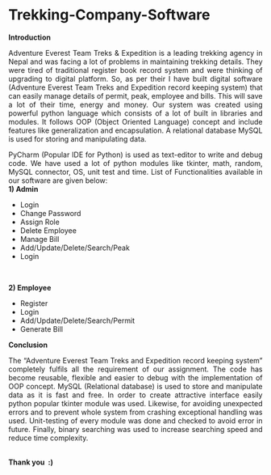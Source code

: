 <h1>Trekking-Company-Software</h1>

<b>Introduction</b><br>

<p align="justify">Adventure Everest Team Treks & Expedition is a leading trekking agency in Nepal
and was facing a lot of problems in maintaining trekking details. They were tired of
traditional register book record system and were thinking of upgrading to digital
platform. So, as per their I have built digital software (Adventure Everest Team
Treks and Expedition record keeping system) that can easily manage details of
permit, peak, employee and bills. This will save a lot of their time, energy and
money.
Our system was created using powerful python language which consists of a lot of
built in libraries and modules. It follows OOP (Object Oriented Language) concept
and include features like generalization and encapsulation. A relational database
MySQL is used for storing and manipulating data.</p>

<p align="justify">PyCharm (Popular IDE for
Python) is used as text-editor to write and debug code. We have used a lot of python
modules like tkinter, math, random, MySQL connector, OS, unit test and time.
List of Functionalities available in our software are given below:<br>
  <b>1) Admin</b>
  <ul>
    <li>Login</li>
    <li>Change Password</li>
    <li>Assign Role</li>
    <li>Delete Employee</li>
    <li>Manage Bill</li>
    <li>Add/Update/Delete/Search/Peak</li>
    <li>Login</li>
  </ul><br>
  
  <b>2) Employee</b>
  <ul>
  <li>Register</li>
  <li>Login</li>
  <li>Add/Update/Delete/Search/Permit</li>
  <li>Generate Bill</li>
  </ul>

</p>

<b>Conclusion</b>
<p align="Justify">
The “Adventure Everest Team Treks and Expedition record keeping system”
completely fulfils all the requirement of our assignment. The code has become
reusable, flexible and easier to debug with the implementation of OOP concept.
MySQL (Relational database) is used to store and manipulate data as it is fast and
free. In order to create attractive interface easily python popular tkinter module was
used. Likewise, for avoiding unexpected errors and to prevent whole system from
crashing exceptional handling was used. Unit-testing of every module was done and
checked to avoid error in future. Finally, binary searching was used to increase
searching speed and reduce time complexity.</p><br>
<b>Thank you &nbsp;:)</b>
